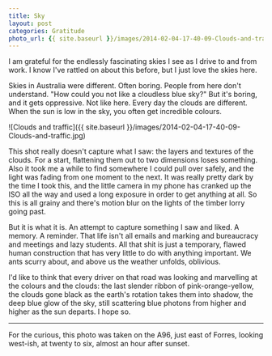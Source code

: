 ```yaml
---
title: Sky
layout: post
categories: Gratitude
photo_url: {{ site.baseurl }}/images/2014-02-04-17-40-09-Clouds-and-traffic.jpg
---
```


I am grateful for the endlessly fascinating skies I see as I drive to and from work. I know I've rattled on about this before, but I just love the skies here.

Skies in Australia were different. Often boring. People from here don't understand. "How could you not like a cloudless blue sky?" But it's boring, and it gets oppressive. Not like here. Every day the clouds are different. When the sun is low in the sky, you often get incredible colours.

![Clouds and traffic]({{ site.baseurl }}/images/2014-02-04-17-40-09-Clouds-and-traffic.jpg)

This shot really doesn't capture what I saw: the layers and textures of the clouds. For a start, flattening them out to two dimensions loses something. Also it took me a while to find somewhere I could pull over safely, and the light was fading from one moment to the next. It was really pretty dark by the time I took this, and the little camera in my phone has cranked up the ISO all the way and used a long exposure in order to get anything at all. So this is all grainy and there's motion blur on the lights of the timber lorry going past.

But it is what it is. An attempt to capture something I saw and liked. A memory. A reminder. That life isn't all emails and marking and bureaucracy and meetings and lazy students. All that shit is just a temporary, flawed human construction that has very little to do with anything important. We ants scurry about, and above us the weather unfolds, oblivious.

I'd like to think that every driver on that road was looking and marvelling at the colours and the clouds: the last slender ribbon of pink-orange-yellow, the clouds gone black as the earth's rotation takes them into shadow, the deep blue glow of the sky, still scattering blue photons from higher and higher as the sun departs. I hope so.

---

For the curious, this photo was taken on the A96, just east of Forres, looking west-ish, at twenty to six, almost an hour after sunset.
